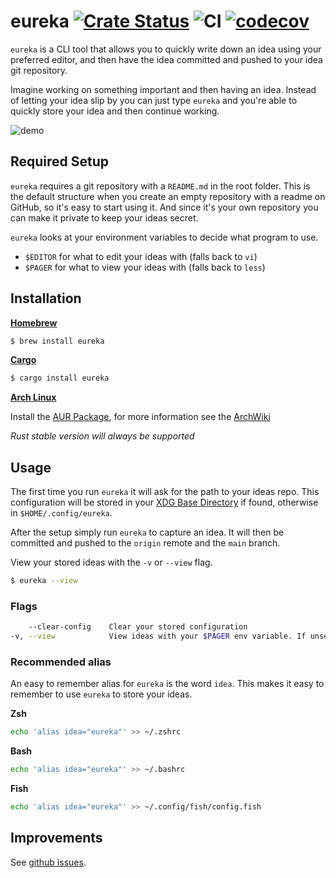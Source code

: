 # eureka [![Crate Status](https://img.shields.io/crates/v/eureka.svg)](https://crates.io/crates/eureka) ![CI](https://github.com/simeg/eureka/workflows/CI/badge.svg) [![codecov](https://codecov.io/gh/simeg/eureka/branch/master/graph/badge.svg)](https://codecov.io/gh/simeg/eureka)
`eureka` is a CLI tool that allows you to quickly write down an idea using your
preferred editor, and then have the idea committed and pushed to your idea
git repository.

Imagine working on something important and then having an idea. Instead of
letting your idea slip by you can just type `eureka` and you're able to quickly
store your idea and then continue working.

![demo](assets/demo.gif)

## Required Setup
`eureka` requires a git repository with a `README.md` in the root folder. This
is the default structure when you create an empty repository with a readme on
GitHub, so it's easy to start using it. And since it's your own repository you
can make it private to keep your ideas secret.

`eureka` looks at your environment variables to decide what program to use.
* `$EDITOR` for what to edit your ideas with (falls back to `vi`)
* `$PAGER` for what to view your ideas with (falls back to `less`)

## Installation

**[Homebrew](https://brew.sh/)**
```sh
$ brew install eureka
```

**[Cargo](https://doc.rust-lang.org/cargo)**
```sh
$ cargo install eureka
```

**[Arch Linux](https://aur.archlinux.org/packages/eureka-notes)**

Install the [AUR Package](https://aur.archlinux.org/packages/eureka-notes), for more information see the [ArchWiki](https://wiki.archlinux.org/title/Eureka)

_Rust stable version will always be supported_

## Usage
The first time you run `eureka` it will ask for the path to your ideas repo.
This configuration will be stored in your [XDG Base Directory](https://wiki.archlinux.org/title/XDG_Base_Directory) if found, otherwise in `$HOME/.config/eureka`.

After the setup simply run `eureka` to capture an idea. It will then be 
committed and pushed to the `origin` remote and the `main` branch.

View your stored ideas with the `-v` or `--view` flag.

```sh
$ eureka --view
```

### Flags

```sh
    --clear-config    Clear your stored configuration
-v, --view            View ideas with your $PAGER env variable. If unset use less
```

### Recommended alias
An easy to remember alias for `eureka` is the word `idea`. This makes it easy
to remember to use `eureka` to store your ideas.

**Zsh**
```sh
echo 'alias idea="eureka"' >> ~/.zshrc
```

**Bash**
```sh
echo 'alias idea="eureka"' >> ~/.bashrc
```

**Fish**
```sh
echo 'alias idea="eureka"' >> ~/.config/fish/config.fish
```

## Improvements
See [github issues](https://github.com/simeg/eureka/issues).
